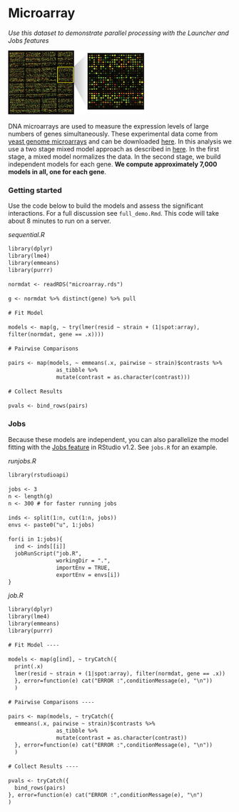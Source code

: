 # Microarray

*Use this dataset to demonstrate parallel processing with the Launcher and Jobs features*

![](microarray.png)

DNA microarrays are used to measure the expression levels of large numbers of genes simultaneously. These experimental data come from [yeast genome microarrays](https://www.pnas.org/content/pnas/97/7/3364.full.pdf) and can be downloaded [here](http://genome-www.stanford.edu/swisnf/). In this analysis we use a two stage mixed model approach as described in [here](https://pdfs.semanticscholar.org/608a/4dc9f2464942030cb860a84ddcb215691188.pdf?_ga=2.38984291.1957266298.1552698540-1237907384.1552698540). In the first stage, a mixed model normalizes the data. In the second stage, we build independent models for each gene. **We compute approximately 7,000 models in all, one for each gene**.

### Getting started

Use the code below to build the models and assess the significant interactions. For a full discussion see `full_demo.Rmd`. This code will take about 8 minutes to run on a server.

*sequential.R*

```{r}
library(dplyr)
library(lme4)
library(emmeans)
library(purrr)

normdat <- readRDS("microarray.rds")

g <- normdat %>% distinct(gene) %>% pull

# Fit Model

models <- map(g, ~ try(lmer(resid ~ strain + (1|spot:array), filter(normdat, gene == .x))))

# Pairwise Comparisons

pairs <- map(models, ~ emmeans(.x, pairwise ~ strain)$contrasts %>%
               as_tibble %>%
               mutate(contrast = as.character(contrast)))

# Collect Results

pvals <- bind_rows(pairs)
```

### Jobs

Because these models are independent, you can also parallelize the model fitting with the [Jobs feature](https://blog.rstudio.com/2019/03/14/rstudio-1-2-jobs/) in RStudio v1.2. See `jobs.R` for an example.

*runjobs.R*

```{r}
library(rstudioapi)

jobs <- 3
n <- length(g)
n <- 300 # for faster running jobs

inds <- split(1:n, cut(1:n, jobs))
envs <- paste0("u", 1:jobs)

for(i in 1:jobs){
  ind <- inds[[i]]
  jobRunScript("job.R", 
               workingDir = ".", 
               importEnv = TRUE, 
               exportEnv = envs[i])
}
```

*job.R*

```{r}
library(dplyr)
library(lme4)
library(emmeans)
library(purrr)

# Fit Model ----

models <- map(g[ind], ~ tryCatch({
  print(.x)
  lmer(resid ~ strain + (1|spot:array), filter(normdat, gene == .x))
  }, error=function(e) cat("ERROR :",conditionMessage(e), "\n"))
  )

# Pairwise Comparisons ----

pairs <- map(models, ~ tryCatch({
  emmeans(.x, pairwise ~ strain)$contrasts %>%
               as_tibble %>%
               mutate(contrast = as.character(contrast))
  }, error=function(e) cat("ERROR :",conditionMessage(e), "\n"))
  )

# Collect Results ----

pvals <- tryCatch({
  bind_rows(pairs)
}, error=function(e) cat("ERROR :",conditionMessage(e), "\n")
)
```
